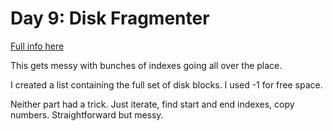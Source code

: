 # Day 9: Disk Fragmenter

[Full info here](https://adventofcode.com/2024/day/9)

This gets messy with bunches of indexes going all over the place.

I created a list containing the full set of disk blocks. I used
-1 for free space.

Neither part had a trick. Just iterate, find start and end indexes,
copy numbers. Straightforward but messy.
